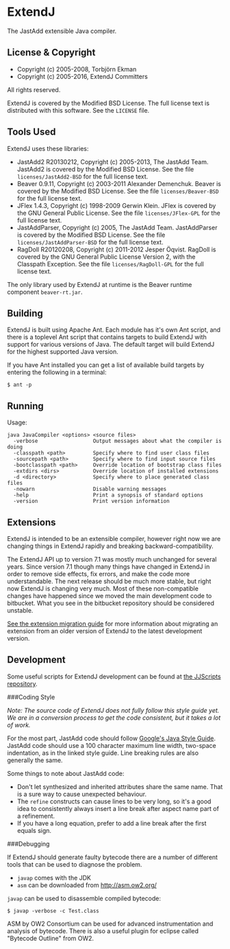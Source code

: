 ExtendJ
========

The JastAdd extensible Java compiler.

License & Copyright
-------------------

* Copyright (c) 2005-2008, Torbj&ouml;rn Ekman
* Copyright (c) 2005-2016, ExtendJ Committers

All rights reserved.

ExtendJ is covered by the Modified BSD License. The full license text is
distributed with this software. See the `LICENSE` file.

Tools Used
----------

ExtendJ uses these libraries:

* JastAdd2 R20130212, Copyright (c) 2005-2013, The JastAdd Team. JastAdd2 is
  covered by the Modified BSD License. See the file `licenses/JastAdd2-BSD` for
the full license text.
* Beaver 0.9.11, Copyright (c) 2003-2011 Alexander Demenchuk. Beaver is covered
  by the Modified BSD License. See the file `licenses/Beaver-BSD` for the full
license text.
* JFlex 1.4.3, Copyright (c) 1998-2009 Gerwin Klein. JFlex is covered by the
  GNU General Public License. See the file `licenses/JFlex-GPL` for the full
license text.
* JastAddParser, Copyright (c) 2005, The JastAdd Team. JastAddParser is covered
  by the Modified BSD License. See the file `licenses/JastAddParser-BSD` for
the full license text.
* RagDoll R20120208, Copyright (c) 2011-2012 Jesper &Ouml;qvist. RagDoll is
  covered by the GNU General Public License Version 2, with the Classpath
Exception. See the file `licenses/RagDoll-GPL` for the full license text.

The only library used by ExtendJ at runtime is the Beaver runtime component
`beaver-rt.jar`.

Building
--------

ExtendJ is built using Apache Ant. Each module has it's own Ant script, and
there is a toplevel Ant script that contains targets to build ExtendJ with
support for various versions of Java.  The default target will build ExtendJ
for the highest supported Java version.

If you have Ant installed you can get a list of available build targets by
entering the following in a terminal:

    $ ant -p

Running
-------

Usage:

    java JavaCompiler <options> <source files>
      -verbose                  Output messages about what the compiler is doing
      -classpath <path>         Specify where to find user class files
      -sourcepath <path>        Specify where to find input source files
      -bootclasspath <path>     Override location of bootstrap class files
      -extdirs <dirs>           Override location of installed extensions
      -d <directory>            Specify where to place generated class files
      -nowarn                   Disable warning messages
      -help                     Print a synopsis of standard options
      -version                  Print version information

Extensions
----------

ExtendJ is intended to be an extensible compiler, however right now we are
changing things in ExtendJ rapidly and breaking backward-compatibility.

The ExtendJ API up to version 7.1 was mostly much unchanged for several years.
Since version 7.1 though many things have changed in ExtendJ in order to
remove side effects, fix errors, and make the code more understandable. The
next release should be much more stable, but right now ExtendJ is changing
very much. Most of these non-compatible changes have happened since we moved
the main development code to bitbucket. What you see in the bitbucket
repository should be considered unstable.

[See the extension migration guide][1] for more information about migrating
an extension from an older version of ExtendJ to the latest development
version.

Development
-----------

Some useful scripts for ExtendJ development can be found at [the JJScripts
repository][2].

###Coding Style

*Note: The source code of ExtendJ does not fully follow this style guide yet.
We are in a conversion process to get the code consistent, but it takes a lot of
work.*

For the most part, JastAdd code should follow [Google's Java Style Guide][3].
JastAdd code should use a 100 character maximum line width, two-space
indentation, as in the linked style guide. Line breaking rules are also
generally the same.

Some things to note about JastAdd code:

* Don't let synthesized and inherited attributes share the same name. That is a
  sure way to cause unexpected behaviour.
* The `refine` constructs can cause lines to be very long, so it's a good idea
  to consistently always insert a line break after aspect name part of a refinement.
* If you have a long equation, prefer to add a line break after the first equals
  sign.

###Debugging

If ExtendJ should generate faulty bytecode there are a number of different
tools that can be used to diagnose the problem.

* `javap` comes with the JDK
* `asm` can be downloaded from http://asm.ow2.org/

`javap` can be used to disassemble compiled bytecode:

    $ javap -verbose -c Test.class

ASM by OW2 Consortium can be used for advanced instrumentation and analysis
of bytecode. There is also a useful plugin for eclipse called
"Bytecode Outline" from OW2.

[1]: https://bitbucket.org/extendj/extendj/src/HEAD/ExtensionMigrationGuide.md?at=master
[2]: https://bitbucket.org/joqvist/jjscripts
[3]: http://google.github.io/styleguide/javaguide.html
